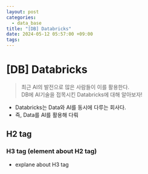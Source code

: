 ```yaml
---
layout: post
categories:
  - data_base
title: "[DB] Databricks"
date: 2024-05-12 05:57:00 +09:00
tags:
---
```

# \[DB] Databricks

>최근 AI의 발전으로 많은 사람들이 이를 활용한다.\
>DB에 AI기술을 접목시킨 Databricks에 대해 알아보자!

- Databricks는 Data와 AI를 동시에 다루는 회사다.
- 즉, Data를 AI를 활용해 다뤄 

## H2 tag

### H3 tag (element about H2 tag)
- explane about H3 tag